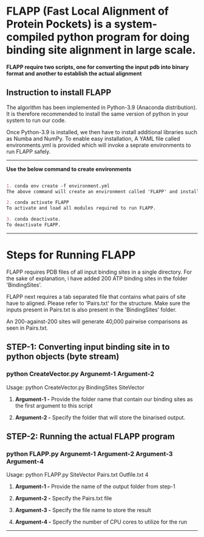# FLAPP (Fast Local Alignment of Protein Pockets) is a system-compiled python program for doing binding site alignment in large scale.
**FLAPP require two scripts, one for converting the input pdb into binary format and another to establish the actual alignment**

## Instruction to install FLAPP
The algorithm has been implemented in Python-3.9 (Anaconda distribution). It is therefore recommended to install the same version of python in your system to run our code.

Once Python-3.9 is installed, we then have to install additional libraries such as Numba and NumPy. To enable easy installation, A YAML file called environments.yml is provided which will invoke a seprate environments to run FLAPP safely.

****

**Use the below command to create environments**
```markdown
 
1. conda env create -f environment.yml
The above command will create an environment called 'FLAPP' and install all pre-requisite libararies in your machine.

2. conda activate FLAPP
To activate and load all modules required to run FLAPP. 

3. conda deactivate.
To deactivate FLAPP.
```
---


# Steps for Running FLAPP

FLAPP requires PDB files of all input binding sites in a single directory. For the sake of explanation, i have added 200 ATP binding sites in the folder 'BindingSites'.

FLAPP next requires a tab separated file that contains what pairs of site have to aligned. Please refer to 'Pairs.txt' for the structure. Make sure the inputs present in Pairs.txt is also present in the 'BindingSites' folder.

An 200-against-200 sites will generate 40,000 pairwise comparisons as seen in Pairs.txt.

## STEP-1: Converting input binding site in to python objects (byte stream)
### python CreateVector.py Argunemt-1 Argument-2

Usage: python CreateVector.py BindingSites SiteVector  

1. **Argument-1 -** Provide the folder name that contain our binding sites as the first argument to this script

2. **Argument-2 -** Specify the folder that will store the binarised output. 


## STEP-2: Running the actual FLAPP program
### python FLAPP.py Argunemt-1 Argument-2 Argument-3 Argument-4

Usage: python FLAPP.py SiteVector Pairs.txt Outfile.txt 4
  
1. **Argument-1 -** Provide the name of the output folder from step-1

2. **Argument-2 -** Specify the Pairs.txt file

3. **Argument-3 -** Specify the file name to store the result

4. **Argument-4 -** Specify the number of CPU cores to utilize for the run


---
